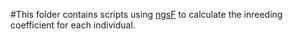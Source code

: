 #This folder contains scripts using [ngsF](https://github.com/fgvieira/ngsF) to calculate the inreeding coefficient for each individual.
